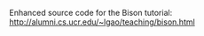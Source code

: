 Enhanced source code for the Bison tutorial:
    http://alumni.cs.ucr.edu/~lgao/teaching/bison.html
